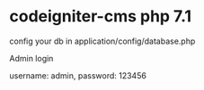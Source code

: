 # codeigniter-cms php 7.1
config your db in application/config/database.php

Admin login

username: admin, password: 123456
